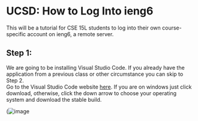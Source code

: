 # **UCSD: How to Log Into ieng6**
This will be a tutorial for CSE 15L students to log into their own course-specific account on ieng6, a remote server.
## Step 1:
We are going to be installing Visual Studio Code. If you already have the application from a previous class or other circumstance you can skip to Step 2.\
Go to the Visual Studio Code website [here](https://code.visualstudio.com/). If you are on windows just click download, otherwise, click the down arrow to choose your operating system and download the stable build.

(![image](https://user-images.githubusercontent.com/83853443/212165351-47d59569-9be5-4949-bbba-13eaa9741121.png)

